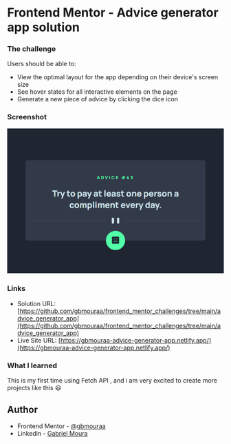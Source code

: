 # Frontend Mentor - Advice generator app solution

### The challenge

Users should be able to:

- View the optimal layout for the app depending on their device's screen size
- See hover states for all interactive elements on the page
- Generate a new piece of advice by clicking the dice icon

### Screenshot

![](./assets/images/screenshot.png)

### Links

- Solution URL: [https://github.com/gbmouraa/frontend_mentor_challenges/tree/main/advice_generator_app](https://github.com/gbmouraa/frontend_mentor_challenges/tree/main/advice_generator_app)
- Live Site URL: [https://gbmouraa-advice-generator-app.netlify.app/](https://gbmouraa-advice-generator-app.netlify.app/)


### What I learned

This is my first time using Fetch API , and i am very excited to create more projects like this :smiley:

## Author

- Frontend Mentor - [@gbmouraa](https://www.frontendmentor.io/profile/gbmouraa)
- Linkedin - [Gabriel Moura](https://www.linkedin.com/in/gabriel-moura-b63382161/)

